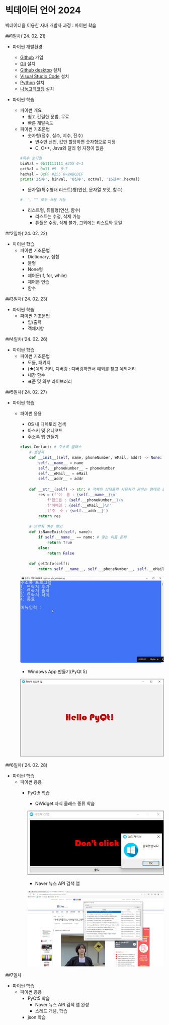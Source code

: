 # 빅데이터 언어 2024
빅데이터을 이용한 자바 개발자 과정 : 파이썬 학습

##1일차('24. 02. 21)
- 파이썬 개발환경
    - [Github](https://github.com/) 가입
    - [Git](https://git-scm.com/) 설치
    - [Github desktop](https://desktop.github.com/) 설치
    - [Visual Studio Code](https://code.visualstudio.com/) 설치
    - [Python](https://www.python.org/) 설치
    - [나눔고딕코딩](https://github.com/naver/nanumfont) 설치

- 파이썬 학습
    - 파이썬 개요
        - 쉽고 간결한 문법, 무료
        - 빠른 개발속도
    - 파이썬 기초문법
        - 숫자형(정수, 실수, 지수, 진수)
            - 변수만 선언, 값만 할당하면 숫자형으로 지정
            - C, C++, Java와 달리 형 지정이 없음
        ```python
        #특수 숫자형
        binVal = 0b11111111 #255 0~1
        octVal = 0o11 #9  0~7
        hexVal = 0xFF #255 0~9ABCDEF
        print('2진수', binVal, '8진수', octVal, '16진수',hexVal)
        ```
        - 문자열(특수형태 리스트)형(연산, 문자열 포맷, 함수)
        ```python
        # '', "" 모두 사용 가능
        ```
        - 리스트형, 튜플형(연산, 함수)
            - 리스트는 수정, 삭제 가능
            - 튜플은 수정, 삭제 불가, 그외에는 리스트와 동일

##2일차('24. 02. 22)
- 파이썬 학습
    - 파이썬 기초문법
        - Dictionary, 집합
        - 불형
        - None형
        - 제어문(if, for, while)
        - 제어문 연습
        - 함수

##3일차('24. 02. 23)
- 파이썬 학습
    - 파이썬 기초문법
        - 입/출력
        - 객체지향

##4일차('24. 02. 26)
- 파이썬 학습
    - 파이썬 기초문법
        - 모듈, 패키지
        - (★)예외 처리, 디버깅 : 디버깅하면서 예외를 찾고 예외처리
        - 내장 함수
        - 표준 및 외부 라이브러리

##5일차('24. 02. 27)
- 파이썬 학습
    - 파이썬 응용
        - OS 내 디렉토리 검색
        - 아스키 및 유니코드
        - 주소록 앱 만들기

        ```python
        class Contact: # 주소록 클래스
            # 생성자
            def __init__(self, name, phoneNumber, eMail, addr) -> None:
                self.__name__ = name
                self.__phoneNumber__ = phoneNumber
                self.__eMail__ = eMail
                self.__addr__ = addr

            def __str__(self) -> str: # 객체의 상태출력 사용자가 원하는 형태로 출력
                res = (f'이  름 : {self.__name__}\n'
                    f'핸드폰 : {self.__phoneNumber__}\n'
                    f'이메일 : {self.__eMail__}\n'
                    f'주  소 : {self.__addr__}')
                return res
                
            # 연락처 여부 확인
            def isNameExist(self, name):
                if self.__name__ == name: # 찾는 이름 존재
                    return True
                else:
                    return False
                
            def getInfo(self):
                return self.__name__, self.__phoneNumber__, self.__eMail__, self.__addr__
        ```

        ![주소록앱](https://raw.githubusercontent.com/vinca0224/JavaBigData2024/main/images/bigdata01.gif)

        - Windows App 만들기(PyQt 5)

        ![QtApp](https://raw.githubusercontent.com/vinca0224/JavaBigData2024/main/images/bigdata02.png)

##6일차('24. 02. 28)
- 파이썬 학습
    - 파이썬 응용
        - PyQt5 학습
            - QWidget 자식 클래스 종류 학습

            ![QtApp](https://raw.githubusercontent.com/vinca0224/JavaBigData2024/main/images/bigdata03.png)

            - Naver 뉴스 API 검색 앱

            ![QtApp](https://raw.githubusercontent.com/vinca0224/JavaBigData2024/main/images/bigdata04.png)

##7일차
- 파이썬 학습
    - 파이썬 응용
        - PyQt5 학습
            - Naver 뉴스 API 검색 앱 완성
            - 스레드 개념, 학습
        - json 학습

